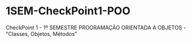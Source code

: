# 1SEM-CheckPoint1-POO
CheckPoint 1 - 1º SEMESTRE PROGRAMAÇÃO ORIENTADA A OBJETOS - "Classes, Objetos, Métodos"
